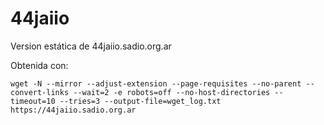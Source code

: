 # 44jaiio
Version estática de 44jaiio.sadio.org.ar 


Obtenida con: 
```
wget -N --mirror --adjust-extension --page-requisites --no-parent --convert-links --wait=2 -e robots=off --no-host-directories --timeout=10 --tries=3 --output-file=wget_log.txt https://44jaiio.sadio.org.ar
```
